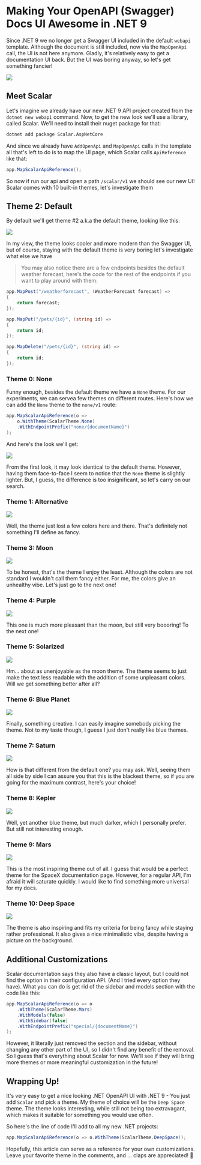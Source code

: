 # Making Your OpenAPI (Swagger) Docs UI Awesome in .NET 9

Since .NET 9 we no longer get a Swagger UI included in the default `webapi` template. Although the document is still included, now via the `MapOpenApi` call, the UI is not here anymore. Gladly, it's relatively easy to get a documentation UI back. But the UI was boring anyway, so let's get something fancier!

![](thumb.png)

## Meet Scalar

Let's imagine we already have our new .NET 9 API project created from the `dotnet new webapi` command. Now, to get the new look we'll use a library, called Scalar. We'll need to install their nuget package for that:

```sh
dotnet add package Scalar.AspNetCore
```

And since we already have `AddOpenApi` and `MapOpenApi` calls in the template all that's left to do is to map the UI page, which Scalar calls `ApiReference` like that:

```csharp
app.MapScalarApiReference();
```

So now if run our api and open a path `/scalar/v1` we should see our new UI! Scalar comes with 10 built-in themes, let's investigate them

## Theme 2: Default

By default we'll get theme #2 a.k.a the default theme, looking like this:

![](default.png)

In my view, the theme looks cooler and more modern than the Swagger UI, but of course, staying with the default theme is very boring let's investigate what else we have

> You may also notice there are a few endpoints besides the default weather forecast, here's the code for the rest of the endpoints if you want to play around with them:

```csharp
app.MapPost("/weatherforecast", (WeatherForecast forecast) =>
{
    return forecast;
});

app.MapPut("/pets/{id}", (string id) =>
{
    return id;
});

app.MapDelete("/pets/{id}", (string id) =>
{
    return id;
});
```

### Theme 0: None

Funny enough, besides the default theme we have a `None` theme. For our experiments, we can servea  few themes on different routes. Here's how we can add the `None` theme to the `none/v1` route:

```csharp
app.MapScalarApiReference(o => 
    o.WithTheme(ScalarTheme.None)
    .WithEndpointPrefix("none/{documentName}")
);
```

And here's the look we'll get:

![](none.png)

From the first look, it may look identical to the default theme. However, having them face-to-face I seem to notice that the `None` theme is slightly lighter. But, I guess, the difference is too insignificant, so let's carry on our search.

### Theme 1: Alternative

![](alternative.png)

Well, the theme just lost a few colors here and there. That's definitely not something I'll define as fancy.

### Theme 3: Moon

![](moon.png)

To be honest, that's the theme I enjoy the least. Although the colors are not standard I wouldn't call them fancy either. For me, the colors give an unhealthy vibe. Let's just go to the next one!

### Theme 4: Purple

![](purple.png)

This one is much more pleasant than the moon, but still very boooring! To the next one!

### Theme 5: Solarized

![](solarized.png)

Hm... about as unenjoyable as the moon theme. The theme seems to just make the text less readable with the addition of some unpleasant colors. Will we get something better after all?

### Theme 6: Blue Planet

![](blue-planet.png)

Finally, something creative. I can easily imagine somebody picking the theme. Not to my taste though, I guess I just don't really like blue themes.

### Theme 7: Saturn

![](saturn.png)

How is that different from the default one? you may ask. Well, seeing them all side by side I can assure you that this is the blackest theme, so if you are going for the maximum contrast, here's your choice!

### Theme 8: Kepler

![](kepler.png)

Well, yet another blue theme, but much darker, which I personally prefer. But still not interesting enough.

### Theme 9: Mars

![](mars.png)

This is the most inspiring theme out of all. I guess that would be a perfect theme for the SpaceX documentation page. However, for a regular API, I'm afraid it will saturate quickly. I would like to find something more universal for my docs.

### Theme 10: Deep Space

![](deep.png)

The theme is also inspiring and fits my criteria for being fancy while staying rather professional. It also gives a nice minimalistic vibe, despite having a picture on the background.

## Additional Customizations

Scalar documentation says they also have a classic layout, but I could not find the option in their configuration API. (And I tried every option they have). What you can do is get rid of the sidebar and models section with the code like this:

```csharp
app.MapScalarApiReference(o => o
    .WithTheme(ScalarTheme.Mars)
    .WithModels(false)
    .WithSidebar(false)
    .WithEndpointPrefix("special/{documentName}")
);
```

However, it literally just removed the section and the sidebar, without changing any other part of the UI, so I didn't find any benefit of the removal. So I guess that's everything about Scalar for now. We'll see if they will bring more themes or more meaningful customization in the future!

## Wrapping Up!

It's very easy to get a nice looking .NET OpenAPI UI with .NET 9 - You just add `Scalar` and pick a theme. My theme of choice will be the `Deep Space` theme. The theme looks interesting, while still not being too extravagant, which makes it suitable for something you would use often.

So here's the line of code I'll add to all my new .NET projects:

```csharp
app.MapScalarApiReference(o => o.WithTheme(ScalarTheme.DeepSpace));
```

Hopefully, this article can serve as a reference for your own customizations. Leave your favorite theme in the comments, and ... claps are appreciated! 👏
